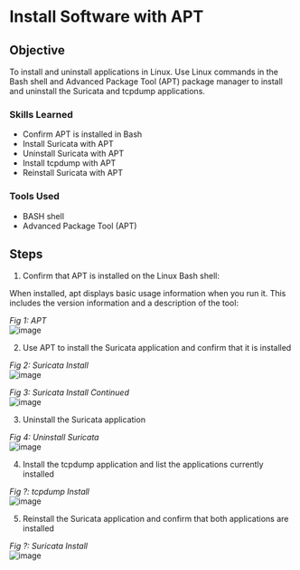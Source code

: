 # Install Software with APT

## Objective

To install and uninstall applications in Linux. Use Linux commands in the Bash shell and Advanced Package Tool (APT) package manager to install and uninstall the Suricata and tcpdump applications.  

### Skills Learned

- Confirm APT is installed in Bash
- Install Suricata with APT
- Uninstall Suricata with APT
- Install tcpdump with APT
- Reinstall Suricata with APT

### Tools Used

- BASH shell
- Advanced Package Tool (APT)

## Steps

1) Confirm that APT is installed on the Linux Bash shell:

When installed, apt displays basic usage information when you run it. This includes the version information and a description of the tool:
   
*Fig 1: APT* <br/>
![image](https://github.com/RyenHY/Linux-Lab/assets/161639514/e6c54d27-8160-46b4-b502-5239cb61da43)
<br />

2) Use APT to install the Suricata application and confirm that it is installed

*Fig 2: Suricata Install* <br/>
![image](https://github.com/RyenHY/Linux-Lab/assets/161639514/e8437187-05fa-4ac2-ac81-e6f412893f15)
<br />

*Fig 3: Suricata Install Continued* <br/>
![image](https://github.com/RyenHY/Linux-Lab/assets/161639514/e8437187-05fa-4ac2-ac81-e6f412893f15)
<br />


3) Uninstall the Suricata application

*Fig 4: Uninstall Suricata* <br/>
![image](https://github.com/RyenHY/Linux-Lab/assets/161639514/e8437187-05fa-4ac2-ac81-e6f412893f15)
<br />

4) Install the tcpdump application and list the applications currently installed

*Fig ?: tcpdump Install* <br/>
![image](https://github.com/RyenHY/Linux-Lab/assets/161639514/e8437187-05fa-4ac2-ac81-e6f412893f15)
<br />

5) Reinstall the Suricata application and confirm that both applications are installed

*Fig ?: Suricata Install* <br/>
![image](https://github.com/RyenHY/Linux-Lab/assets/161639514/e8437187-05fa-4ac2-ac81-e6f412893f15)
<br />
